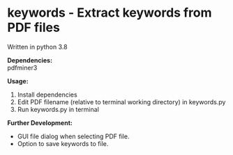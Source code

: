 # keywords - Extract keywords from PDF files

Written in python 3.8  

**Dependencies:**   
pdfminer3    

**Usage:**  
1. Install dependencies
2. Edit PDF filename (relative to terminal working directory) in keywords.py  
3. Run keywords.py in terminal


**Further Development:**
* GUI file dialog when selecting PDF file.
* Option to save keywords to file.
